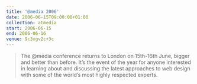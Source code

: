 ```yaml
---
title: '@​media 2006'
date: 2006-06-15T09:00:00+01:00
collection: atmedia
start: 2006-06-15
end: 2006-06-16
venue: 9c3xgv2c+3c
---
```

> The @media conference returns to London on 15th-16th June, bigger and better than before. It’s the event of the year for anyone interested in learning about and discussing the latest approaches to web design with some of the world’s most highly respected experts.
